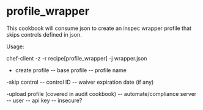 # profile_wrapper

This cookbook will consume json to create an inspec wrapper profile that skips controls defined in json.

Usage:

chef-client -z -r recipe[profile_wrapper] -j wrapper.json


- create profile
-- base profile
-- profile name

-skip control
-- control ID
-- waiver expiration date (if any)

-upload profile (covered in audit cookbook)
-- automate/compliance server
-- user
-- api key
-- insecure?
